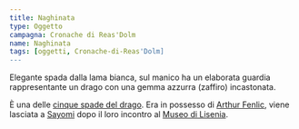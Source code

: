 ```yaml
---
title: Naghinata
type: Oggetto
campagna: Cronache di Reas'Dolm
name: Naghinata
tags: [oggetti, Cronache-di-Reas'Dolm]
---
```


Elegante spada dalla lama bianca, sul manico ha un elaborata guardia rappresentante un drago con una gemma azzurra (zaffiro) incastonata.

È una delle [cinque spade del drago](cinque%20spade%20del%20drago.md). Era in possesso di [Arthur Fenlic](Arthur%20Fenlic), viene lasciata a [Sayomi](Sayomi%20Zenko.md) dopo il loro incontro al [Museo di Lisenia](Museo%20di%20Lisenia).
